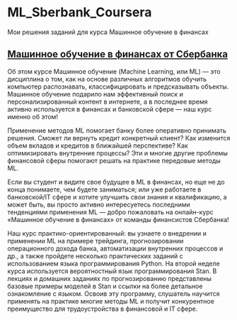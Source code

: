 # ML_Sberbank_Coursera
Мои решения заданий для курса Машинное обучение в финансах 
## [Машинное обучение в финансах от Сбербанка](https://www.coursera.org/learn/machinnoe-obuchenie-v-finansah/home/welcome) 

Об этом курсе
Машинное обучение (Machine Learning, или ML) — это дисциплина о том, как на основе различных алгоритмов обучить компьютер распознавать, классифицировать и предсказывать объекты. Машинное обучение подарило нам эффективный поиск и персонализированный контент в интернете, а в последнее время активно используется в финансах и банковской сфере — наш курс именно об этом!

Применение методов ML помогает банку более оперативно принимать решения. Сможет ли вернуть кредит конкретный клиент? Как изменится объем вкладов и кредитов в ближайшей перспективе? Как оптимизировать внутренние процессы?  Эти и многие другие проблемы финансовой сферы помогают решать на практике передовые методы ML.

Если вы студент и видите свое будущее в ML в финансах, но еще не до конца понимаете, чем будете заниматься; или уже работаете в банковской/IT сфере и хотите улучшить свои знания и квалификацию, а может быть, вы просто активно интересуетесь последними тенденциями применения ML — добро пожаловать на онлайн-курс «Машинное обучение в финансах» от команды финансистов Сбербанка!

Наш курс практико-ориентированный: вы узнаете о внедрении и применении ML на примере трейдинга, прогнозировании операционного дохода банка, автоматизации внутренних процессов и др., а также пройдете несколько практических заданий с использованием языка программирования Python. На второй неделе курса используется вероятностный язык программирования Stan. В лекциях и домашних заданиях по прогнозированию представлены базовые примеры моделей в Stan и ссылки на более детальное ознакомление с языком. Освоив эту программу, слушатель научится применять на практике многие методы ML и получит конкурентное преимущество для трудоустройства в финансовой и IT сфере.
